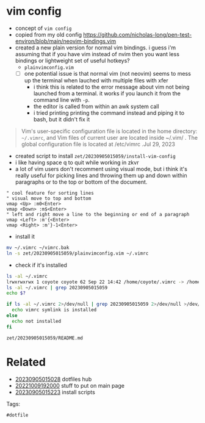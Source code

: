 # vim config

- concept of `vim config`
- copied from my old config https://github.com/nicholas-long/pen-test-environ/blob/main/neovim-bindings.vim
- created a new plain version for normal vim bindings. i guess i'm assuming that if you have vim instead of nvim then you want less bindings or lightweight set of useful hotkeys?
  - `plainvimconfig.vim`
  - [ ] one potential issue is that normal vim (not neovim) seems to mess up the terminal when lauched with multiple files with xfer
    - i think this is related to the error message about vim not being launched from a terminal. it works if you launch it from the command line with `-p`.
    - the editor is called from within an awk system call
    - i tried printing printing the command instead and piping it to bash, but it didn't fix it
> Vim's user-specific configuration file is located in the home directory: `~/.vimrc`, and Vim files of current user are located inside ~/.vim/ . The global configuration file is located at /etc/vimrc .Jul 29, 2023
- created script to install `zet/20230905015059/install-vim-config`
- i like having space q to quit while working in zkvr
- a lot of vim users don't recomment using visual mode, but i think it's really useful for picking lines and throwing them up and down within paragraphs or to the top or bottom of the document.
```vim
" cool feature for sorting lines
" visual move to top and bottom
vmap <Up> :m0<Enter>
vmap <Down> :m$<Enter>
" left and right move a line to the beginning or end of a paragraph
vmap <Left> :m'{<Enter>
vmap <Right> :m'}-1<Enter>
```

- install it
```bash
mv ~/.vimrc ~/vimrc.bak
ln -s zet/20230905015059/plainvimconfig.vim ~/.vimrc
```

- check if it's installed
```bash
ls -al ~/.vimrc
lrwxrwxrwx 1 coyote coyote 62 Sep 22 14:42 /home/coyote/.vimrc -> /home/coyote/environment/zet/20230905015059/plainvimconfig.vim
ls -al ~/.vimrc | grep 20230905015059
echo $?

if ls -al ~/.vimrc 2>/dev/null | grep 20230905015059 2>/dev/null >/dev/null ; then
  echo vimrc symlink is installed
else
  echo not installed
fi
```

` zet/20230905015059/README.md `

# Related

- [20230905015028](/zet/20230905015028/README.md) dotfiles hub
- [20221009192000](/zet/20221009192000/README.md) stuff to put on main page
- [20230905015223](/zet/20230905015223/README.md) install scripts

Tags:

    #dotfile
